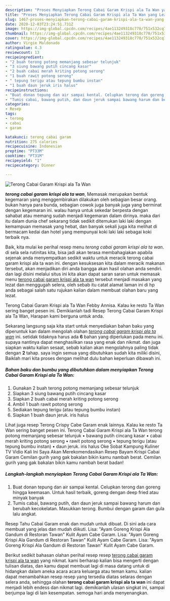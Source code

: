 ```yaml
---
description: "Proses Menyiapkan Terong Cabai Garam Krispi ala Ta Wan yang Lezat Sekali"
title: "Proses Menyiapkan Terong Cabai Garam Krispi ala Ta Wan yang Lezat Sekali"
slug: 1467-proses-menyiapkan-terong-cabai-garam-krispi-ala-ta-wan-yang-lezat-sekali
date: 2020-12-03T23:24:51.731Z
image: https://img-global.cpcdn.com/recipes/4ae113249318c770/751x532cq70/terong-cabai-garam-krispi-ala-ta-wan-foto-resep-utama.jpg
thumbnail: https://img-global.cpcdn.com/recipes/4ae113249318c770/751x532cq70/terong-cabai-garam-krispi-ala-ta-wan-foto-resep-utama.jpg
cover: https://img-global.cpcdn.com/recipes/4ae113249318c770/751x532cq70/terong-cabai-garam-krispi-ala-ta-wan-foto-resep-utama.jpg
author: Virgie Maldonado
ratingvalue: 4.3
reviewcount: 13
recipeingredient:
- "2 buah terong potong memanjang sebesar telunjuk"
- "3 siung bawang putih cincang kasar"
- "2 buah cabai merah kriting potong serong"
- "1 buah rawit potong serong"
- " tepung terigu atau tepung bumbu instan"
- "1 buah daun jeruk iris halus"
recipeinstructions:
- "Buat donan tepung dan air sampai kental. Celupkan terong dan goreng hingga keemasan. Untuk hasil terbaik, goreng dengan deep fried atau minyak banyak"
- "Tumis cabai, bawang putih, dan daun jeruk sampai bawang harum dan berubah kecokelatan. Masukkan terong. Bumbui dengan garam dan gula lalu angkat."
categories:
- Resep
tags:
- terong
- cabai
- garam

katakunci: terong cabai garam 
nutrition: 275 calories
recipecuisine: Indonesian
preptime: "PT33M"
cooktime: "PT31M"
recipeyield: "1"
recipecategory: Dinner

---
```



![Terong Cabai Garam Krispi ala Ta Wan](https://img-global.cpcdn.com/recipes/4ae113249318c770/751x532cq70/terong-cabai-garam-krispi-ala-ta-wan-foto-resep-utama.jpg)

<b><i>terong cabai garam krispi ala ta wan</i></b>, Memasak merupakan bentuk kegemaran yang menggembirakan dilakukan oleh sebagian besar orang. bukan hanya para bunda, sebagian cowok juga banyak juga yang berminat dengan kegemaran ini. walau hanya untuk sekedar berpesta dengan sahabat atau memang sudah menjadi kegemaran dalam dirinya. maka dari itu dalam dunia chef sekarang tidak sedikit ditemukan laki laki dengan kemampuan memasak yang hebat, dan banyak sekali juga kita melihat di bermacam kedai dan hotel yang mempunyai koki laki laki sebagai koki terbaik nya.

Baik, kita mulai ke perihal resep menu <i>terong cabai garam krispi ala ta wan</i>. di sela sela rutinitas kita, bisa jadi akan terasa membahagiakan apabila sejenak anda menyempatkan sedikit waktu untuk meracik terong cabai garam krispi ala ta wan ini. dengan kesuksesan kita dalam meracik makanan tersebut, akan menjadikan diri anda bangga akan hasil olahan anda sendiri. dan lagi disini melalui situs ini kita akan dapat saran saran untuk memasak menu <u>terong cabai garam krispi ala ta wan</u> tersebut menjadi masakan yang lezat dan menggugah selera, oleh sebab itu catat alamat laman ini di hp anda sebagai salah satu rujukan kalian dalam membuat olahan baru yang lezat.

Terong Cabai Garam Krispi ala Ta Wan Febby Annisa. Kalau ke resto Ta Wan sering banget pesen ini. Demikianlah tadi Resep Terong Cabai Garam Krispi ala Ta Wan, Harapan kami berguna untuk anda.


Sekarang langsung saja kita start untuk menyediakan bahan baku yang diperuntuk kan dalam mengolah olahan <u><i>terong cabai garam krispi ala ta wan</i></u> ini. setidak tidaknya harus ada <b>6</b> bahan yang diperlukan pada menu ini. supaya nantinya dapat menghasilkan rasa yang enak dan nikmat. dan juga siapkan waktu kalian sesaat, sebab kalian akan mengolahnya paling tidak dengan <b>2</b> tahap. saya ingin semua yang dibutuhkan sudah kita miliki disini, Baiklah mari kita proses dengan melihat dulu bahan keperluan dibawah ini.

<!--inarticleads1-->

##### Bahan baku dan bumbu yang dibutuhkan dalam menyiapkan Terong Cabai Garam Krispi ala Ta Wan:

1. Gunakan 2 buah terong potong memanjang sebesar telunjuk
1. Siapkan 3 siung bawang putih cincang kasar
1. Siapkan 2 buah cabai merah kriting potong serong
1. Ambil 1 buah rawit potong serong
1. Sediakan  tepung terigu (atau tepung bumbu instan)
1. Siapkan 1 buah daun jeruk. iris halus


Lihat juga resep Terong Crispy Cabe Garam enak lainnya. Kalau ke resto Ta Wan sering banget pesen ini. Terong Cabai Garam Krispi ala Ta Wan terong potong memanjang sebesar telunjuk • bawang putih cincang kasar • cabai merah kriting potong serong • rawit potong serong • tepung terigu (atau tepung bumbu instan) • daun jeruk. iris halus Oke Sobat Kampung Kuliner TV Vidio Kali Ini Saya Akan Merekomendasikan Resep Bayam Krispi Cabai Garam Cemilan gurih yang gak bakalan bikin kamu nambah berat. Cemilan gurih yang gak bakalan bikin kamu nambah berat badan! 

<!--inarticleads2-->

##### Langkah-langkah menyiapkan Terong Cabai Garam Krispi ala Ta Wan:

1. Buat donan tepung dan air sampai kental. Celupkan terong dan goreng hingga keemasan. Untuk hasil terbaik, goreng dengan deep fried atau minyak banyak
1. Tumis cabai, bawang putih, dan daun jeruk sampai bawang harum dan berubah kecokelatan. Masukkan terong. Bumbui dengan garam dan gula lalu angkat.


Resep Tahu Cabai Garam enak dan mudah untuk dibuat. Di sini ada cara membuat yang jelas dan mudah diikuti. Lisa: &#34;Ayam Goreng Krispi Ala Gandum di Restoran Tawan&#34; Kulit Ayam Cabe Garam. Lisa: &#34;Ayam Goreng Krispi Ala Gandum di Restoran Tawan&#34; Kulit Ayam Cabe Garam. Lisa: &#34;Ayam Goreng Krispi Ala Gandum di Restoran Tawan&#34; Kulit Ayam Cabe Garam. 

Berikut sedikit bahasan olahan perihal resep resep <u>terong cabai garam krispi ala ta wan</u> yang nikmat. kami berharap kalian bisa mengerti dengan tulisan diatas, dan kamu dapat membuat lagi di masa datang untuk di hidangkan dalam aneka acara acara keluarga atau teman kamu. kalian dapat menambahkan resep resep yang tersedia diatas selaras dengan selera anda, sehingga olahan <b>terong cabai garam krispi ala ta wan</b> ini dapat menjadi lebih endess dan nikmat lagi. demikianlah ulasan singkat ini, sampai berjumpa lagi di lain kesempatan. semoga hari anda menyenangkan.

